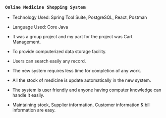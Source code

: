 ### `Online Medicine Shopping System`

- Technology Used: Spring Tool Suite, PostgreSQL, React, Postman
- Language Used: Core Java

- It was a group project and my part for the project was Cart Management. 

- To provide computerized data storage facility.
- Users can search easily any record.
- The new system requires less time for completion of any work.
- All the stock of medicine is update automatically in the new system.
- The system is user friendly and anyone having computer knowledge can handle it easily.
- Maintaining stock, Supplier information, Customer information & bill information are easy.
